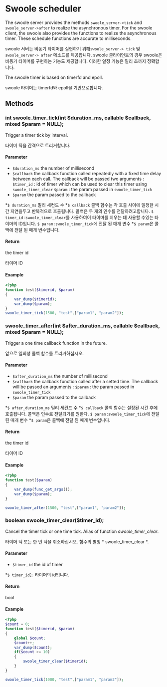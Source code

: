 # Swoole scheduler

The swoole server provides the methods `swoole_server->tick` and `swoole_server->after` to realize the asynchronous timer. For the swoole client, the swoole also provides the functions to realize the asynchronous timer. These schedule functions are accurate to milliseconds.

swoole 서버는 비동기 타이머를 실현하기 위해`swoole_server-> tick` 및`swoole_server-> after` 메소드를 제공합니다. swoole 클라이언트의 경우 swoole은 비동기 타이머를 구현하는 기능도 제공합니다. 이러한 일정 기능은 밀리 초까지 정확합니다.

The swoole timer is based on timerfd and epoll.

swoole 타이머는 timerfd와 epoll을 기반으로합니다.

## Methods

### int swoole_timer_tick(int $duration_ms, callable $callback, mixed $param = NULL);

Trigger a timer tick by interval.

타이머 틱을 간격으로 트리거합니다.

#### Parameter

* `$duration_ms`	the number of millisecond
* `$callback`       the callback function called repeatedly with a fixed time delay between each call. The callback will be passed two arguments : 
                        `$timer_id` : id of timer which can be used to clear this timer using `swoole_timer_clear`
                        `$param` : the param passed in `swoole_timer_tick` 
* `$param`          the param passed to the callback

*`$ duration_ms` 밀리 세컨드 수
*`$ callback` 콜백 함수는 각 호출 사이에 일정한 시간 지연을두고 반복적으로 호출됩니다. 콜백은 두 개의 인수를 전달하려고합니다.
                         `$ timer_id` :`swoole_timer_clear`를 사용하여이 타이머를 지우는 데 사용할 수있는 타이머의 ID입니다.
                         `$ param` :`swoole_timer_tick`에 전달 된 매개 변수
*`$ param`은 콜백에 전달 된 매개 변수입니다.

#### Return

the timer id

타이머 ID

#### Example

``` php
<?php
function test($timerid, $param)
{
    var_dump($timerid);
    var_dump($param);
}
swoole_timer_tick(1500, "test",["param1", "param2"]);
```

### swoole_timer_after(int $after_duration_ms, callable $callback, mixed $param = NULL);

Trigger a one time callback function in the future.

앞으로 일회성 콜백 함수를 트리거하십시오.

#### Parameter

* `$after_duration_ms`	the number of millisecond
* `$callback`           the callback function called after a setted time. The callback will be passed an arguments : 
                        `$param` : the param passed in `swoole_timer_tick` 
* `$param`          the param passed to the callback

*`$ after_duration_ms` 밀리 세컨드 수
*`$ callback` 콜백 함수는 설정된 시간 후에 호출됩니다. 콜백은 인수로 전달되기를 원한다.
                         `$ param` :`swoole_timer_tick`에 전달 된 매개 변수
*`$ param`은 콜백에 전달 된 매개 변수입니다.

#### Return

the timer id

타이머 ID

#### Example

``` php
<?php
function test($param)
{
    var_dump(func_get_args());
    var_dump($param);
}

swoole_timer_after(1500, "test",["param1", "param2"]);
```

### boolean swoole_timer_clear($timer_id);

Cancel the timer tick or one time tick. Alias of function *swoole_timer_clear*.

타이머 틱 또는 한 번 틱을 취소하십시오. 함수의 별칭 * swoole_timer_clear *.

#### Parameter

* `$timer_id`	the id of timer

*`$ timer_id`는 타이머의 id입니다.

#### Return

bool

#### Example

``` php
<?php
$count = 0;
function test($timerid, $param)
{
    global $count;
    $count++;
    var_dump($count);
    if($count >= 10)
    {
        swoole_timer_clear($timerid);
    }
}

swoole_timer_tick(1000, "test",["param1", "param2"]);
```
